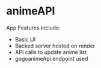 # animeAPI

App Features include: 
 - Basic UI
 - Backed server hosted on render
 - API calls to update anime list
 - gogoanimeApi endpoint used
